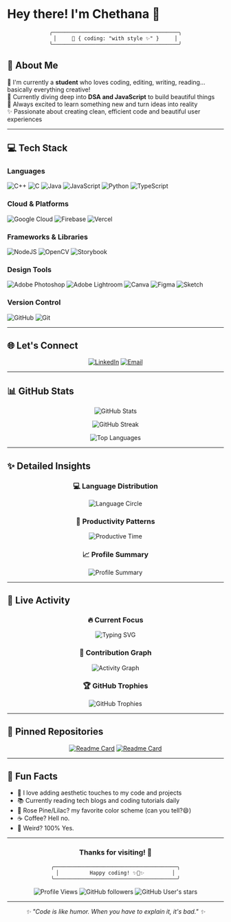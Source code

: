 # Hey there! I'm Chethana 🎀

<div align="center">

```ascii
╭─────────────────────────────────────────╮
│     🌸 { coding: "with style ✨" }     │
╰─────────────────────────────────────────╯
```

</div>

## 💫 About Me 

🔭 I'm currently a **student** who loves coding, editing, writing, reading... basically everything creative!  
🌱 Currently diving deep into **DSA and JavaScript** to build beautiful things  
💖 Always excited to learn something new and turn ideas into reality  
✨ Passionate about creating clean, efficient code and beautiful user experiences

---

## 💻 Tech Stack

### Languages
![C++](https://img.shields.io/badge/c++-%2300599C.svg?style=for-the-badge&logo=c%2B%2B&logoColor=white)
![C](https://img.shields.io/badge/c-%2300599C.svg?style=for-the-badge&logo=c&logoColor=white)
![Java](https://img.shields.io/badge/java-%23ED8B00.svg?style=for-the-badge&logo=openjdk&logoColor=white)
![JavaScript](https://img.shields.io/badge/javascript-%23323330.svg?style=for-the-badge&logo=javascript&logoColor=%23F7DF1E)
![Python](https://img.shields.io/badge/python-3670A0?style=for-the-badge&logo=python&logoColor=ffdd54)
![TypeScript](https://img.shields.io/badge/typescript-%23007ACC.svg?style=for-the-badge&logo=typescript&logoColor=white)

### Cloud & Platforms
![Google Cloud](https://img.shields.io/badge/GoogleCloud-%234285F4.svg?style=for-the-badge&logo=google-cloud&logoColor=white)
![Firebase](https://img.shields.io/badge/firebase-%23039BE5.svg?style=for-the-badge&logo=firebase)
![Vercel](https://img.shields.io/badge/vercel-%23000000.svg?style=for-the-badge&logo=vercel&logoColor=white)

### Frameworks & Libraries
![NodeJS](https://img.shields.io/badge/node.js-6DA55F?style=for-the-badge&logo=node.js&logoColor=white)
![OpenCV](https://img.shields.io/badge/opencv-%23white.svg?style=for-the-badge&logo=opencv&logoColor=white)
![Storybook](https://img.shields.io/badge/-Storybook-FF4785?style=for-the-badge&logo=storybook&logoColor=white)

### Design Tools
![Adobe Photoshop](https://img.shields.io/badge/adobe%20photoshop-%2331A8FF.svg?style=for-the-badge&logo=adobe%20photoshop&logoColor=white)
![Adobe Lightroom](https://img.shields.io/badge/Adobe%20Lightroom-31A8FF.svg?style=for-the-badge&logo=Adobe%20Lightroom&logoColor=white)
![Canva](https://img.shields.io/badge/Canva-%2300C4CC.svg?style=for-the-badge&logo=Canva&logoColor=white)
![Figma](https://img.shields.io/badge/figma-%23F24E1E.svg?style=for-the-badge&logo=figma&logoColor=white)
![Sketch](https://img.shields.io/badge/Sketch-FFB387?style=for-the-badge&logo=sketch&logoColor=black)

### Version Control
![GitHub](https://img.shields.io/badge/github-%23121011.svg?style=for-the-badge&logo=github&logoColor=white)
![Git](https://img.shields.io/badge/git-%23F05033.svg?style=for-the-badge&logo=git&logoColor=white)

---

## 🌐 Let's Connect

<div align="center">

[![LinkedIn](https://img.shields.io/badge/LinkedIn-%230077B5.svg?style=for-the-badge&logo=linkedin&logoColor=white)](https://linkedin.com/in/chetx27)
[![Email](https://img.shields.io/badge/Email-D14836?style=for-the-badge&logo=gmail&logoColor=white)](mailto:chethana.workspace@gmail.com)

</div>

---

## 📊 GitHub Stats

<div align="center">

![GitHub Stats](https://github-readme-stats.vercel.app/api?username=chetx27&theme=rose_pine&hide_border=false&include_all_commits=true&count_private=true&show_icons=true)

![GitHub Streak](https://streak-stats.demolab.com/?user=chetx27&theme=rose_pine&hide_border=false)

![Top Languages](https://github-readme-stats.vercel.app/api/top-langs/?username=chetx27&theme=rose_pine&hide_border=false&include_all_commits=true&count_private=true&layout=compact)

</div>

---

## ✨ Detailed Insights

<div align="center">

### 💻 **Language Distribution**
![Language Circle](https://github-readme-stats.vercel.app/api/top-langs/?username=chetx27&layout=donut&theme=rose_pine&hide_border=true&bg_color=191724&title_color=e0def4&text_color=e0def4)

### 🌸 **Productivity Patterns**
![Productive Time](https://github-profile-summary-cards.vercel.app/api/cards/productive-time?username=chetx27&theme=rose_pine&utcOffset=5.5)

### 📈 **Profile Summary**
![Profile Summary](https://github-profile-summary-cards.vercel.app/api/cards/profile-details?username=chetx27&theme=rose_pine)

</div>

---

## 🎯 Live Activity

<div align="center">

### 🔥 **Current Focus**
![Typing SVG](https://readme-typing-svg.herokuapp.com?font=Fira+Code&size=18&duration=3000&pause=1000&color=e0def4&background=19172400&center=true&vCenter=true&width=600&lines=Building+beautiful+websites+with+JavaScript;Creating+responsive+designs+with+CSS;Mastering+algorithms+one+problem+at+a+time;Turning+coffee+into+code+☕️;Always+learning+something+new+✨)

### 🌟 **Contribution Graph**
![Activity Graph](https://github-readme-activity-graph.vercel.app/graph?username=chetx27&theme=rose-pine&bg_color=191724&color=e0def4&line=c4a7e7&point=f6c177&area=true&hide_border=true&custom_title=My%20Coding%20Journey)

### 🏆 **GitHub Trophies**
![GitHub Trophies](https://github-profile-trophy.vercel.app/?username=chetx27&theme=rose_pine&no-frame=false&no-bg=false&margin-w=4)

</div>

---

## 📌 Pinned Repositories

<div align="center">

[![Readme Card](https://github-readme-stats.vercel.app/api/pin/?username=chetx27&repo=your-best-repo&theme=rose_pine)](https://github.com/chetx27/your-best-repo)
[![Readme Card](https://github-readme-stats.vercel.app/api/pin/?username=chetx27&repo=another-cool-project&theme=rose_pine)](https://github.com/chetx27/another-cool-project)

</div>

---

## 🎨 Fun Facts

- 🎀 I love adding aesthetic touches to my code and projects
- 📚 Currently reading tech blogs and coding tutorials daily
- 🌸 Rose Pine/Lilac? my favorite color scheme (can you tell?😄)
- ☕ Coffee? Hell no.
- 🎯 Weird? 100% Yes.

---

<div align="center">

### Thanks for visiting! 💖

```ascii
╭────────────────────────────────────────╮
│          Happy coding! ✨🎀✨         │
╰────────────────────────────────────────╯
```

![Profile Views](https://komarev.com/ghpvc/?username=chetx27&color=c4a7e7&style=for-the-badge)
![GitHub followers](https://img.shields.io/github/followers/chetx27?style=for-the-badge&color=c4a7e7)
![GitHub User's stars](https://img.shields.io/github/stars/chetx27?style=for-the-badge&color=c4a7e7)

</div>

---

<div align="center">
  <i>✨ "Code is like humor. When you have to explain it, it's bad." ✨</i>
</div>
